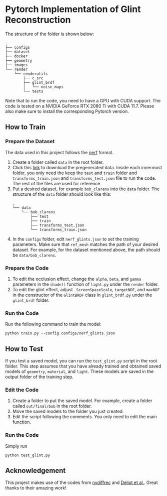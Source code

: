 # Pytorch Implementation of Glint Reconstruction

The structure of the folder is shown below:
```
.
├── configs
├── dataset
├── docker
├── geometry
├── images
└── render
    └── renderutils
        ├── c_src
        ├── glint_brdf
        │   └── noise_maps
        └── tests
```

Note that to run the code, you need to have a GPU with CUDA support. The code is tested on a NVIDIA GeForce RTX 2080 Ti with CUDA 11.7. Please also make sure to install the corresponding Pytorch version.

## How to Train
### Prepare the Dataset
The data used in this project follows the [nerf](https://github.com/bmild/nerf) format.

1. Create a folder called `data` in the root folder.
2. Click this [link](https://drive.google.com/drive/folders/1IxgRXdkViqAqc3cbfPNlXiHc7x9WIfUQ?usp=sharing) to download the pregenerated data. Inside each innermost folder, you only need the keep the `test` and `train` folder and `transforms_train.json` and `transforms_test.json` file to run the code. The rest of the files are used for reference. 
3. Put a desired dataset, for example `bob_clarens` into the `data` folder. The structure of the `data` folder should look like this:
    ```
    .
    └── data
        └── bob_clarens
            ├── test
            ├── train
            ├── transforms_test.json
            └── transforms_train.json
    ```
4. In the `configs` folder, edit `nerf_glints.json` to set the training parameters. Make sure that `ref_mesh` matches the path of your desired dataset. For example, for the dataset mentioned above, the path should be `data/bob_clarens`.

### Prepare the Code
1. To edit the occlusion effect, change the `alpha`, `beta`, and `gamma` parameters in the `shade()` function of `light.py` under the `render` folder.
2. To edit the glint effect, adjust `_ScreenSpaceScale`, `targetNDF`, and `maxNDF` in the constructor of the `GlintBRDF` class in `glint_brdf.py` under the `glint_brdf` folder.

### Run the Code
Run the following command to train the model:
```
python train.py --config configs/nerf_glints.json
```

## How to Test
If you test a saved model, you can run the `test_glint.py` script in the root folder. This step assumes that you have already trained and obtained saved models of `geometry`, `material`, and `light`. These models are saved in the output folder of the training step.

### Edit the Code
1. Create a folder to put the saved model. For example, create a folder called `out/final/bob` in the root folder.
2. Move the saved models to the folder you just created.  
3. Edit the script following the comments. You only need to edit the main function.

### Run the Code
Simply run
```
python test_glint.py
```


## Acknowledgement

This project makes use of the codes from [nvdiffrec](https://github.com/NVlabs/nvdiffrec) and [Deliot et al.](https://thomasdeliot.wixsite.com/blog/single-post/hpg23-real-time-rendering-of-glinty-appearance-using-distributed-binomial-laws-on-anisotropic-grids). Great thanks to their amazing work!